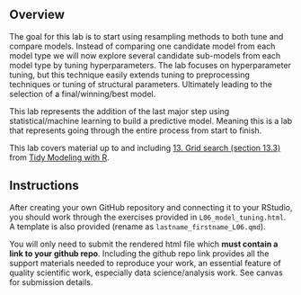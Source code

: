 ## Overview


The goal for this lab is to start using resampling methods to both tune and compare models. Instead of comparing one candidate model from each model type we will now explore several candidate sub-models from each model type by tuning hyperparameters. The lab focuses on hyperparameter tuning, but this technique easily extends tuning to preprocessing techniques or tuning of structural parameters. Ultimately leading to the selection of a final/winning/best model.

This lab represents the addition of the last major step using statistical/machine learning to build a predictive model. Meaning this is a lab that represents going through the entire process from start to finish.

This lab covers material up to and including [13. Grid search (section 13.3)](https://www.tmwr.org/grid-search.html) from [Tidy Modeling with R](https://www.tmwr.org/).

## Instructions

After creating your own GitHub repository and connecting it to your RStudio, you should work through the exercises provided in `L06_model_tuning.html`. A template is also provided (rename as `lastname_firstname_L06.qmd`).

You will only need to submit the rendered html file which **must contain a link to your github repo**. Including the github repo link provides all the support materials needed to reproduce your work, an essential feature of quality scientific work, especially data science/analysis work. See canvas for submission details.